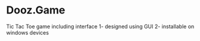 # Dooz.Game

Tic Tac Toe game including interface 
1- designed using GUI
2- installable on windows devices
